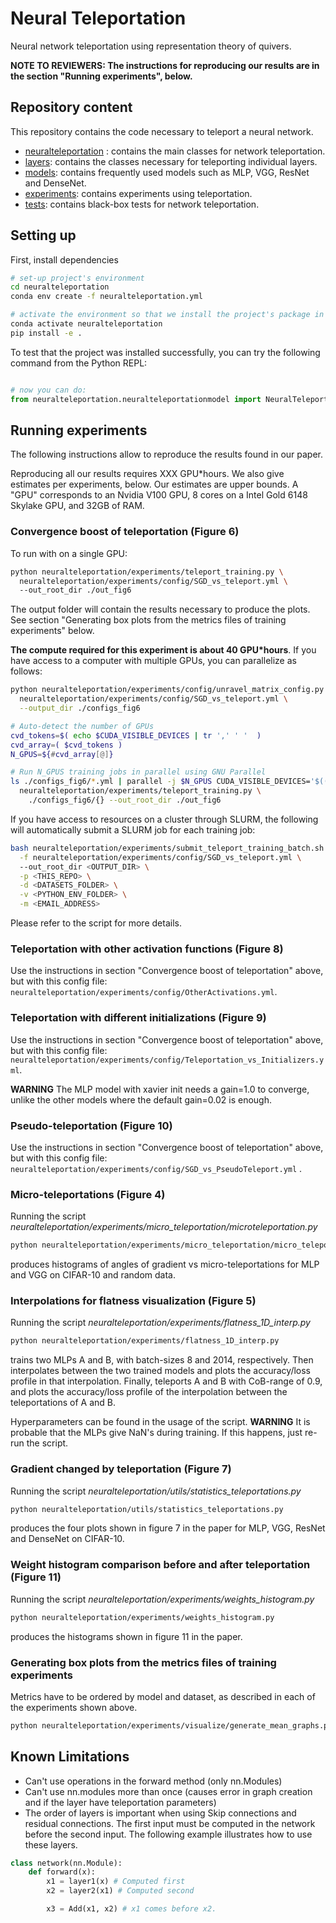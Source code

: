 # Neural Teleportation    
 
Neural network teleportation using representation theory of quivers. 

**NOTE TO REVIEWERS: The instructions for reproducing our results are in the section
"Running experiments", below.**

## Repository content

This repository contains the code necessary to teleport a neural network. 

* [neuralteleportation](neuralteleportation) : contains the main classes for network teleportation. 
* [layers](neuralteleportation/layers): contains the classes necessary for teleporting individual layers. 
* [models](neuralteleportation/models): contains frequently used models such as MLP, VGG, ResNet and DenseNet.
* [experiments](neuralteleportation/experiments): contains experiments using teleportation. 
* [tests](tests): contains black-box tests for network teleportation. 

## Setting up 
First, install dependencies   
```bash
# set-up project's environment
cd neuralteleportation
conda env create -f neuralteleportation.yml

# activate the environment so that we install the project's package in it
conda activate neuralteleportation
pip install -e .

```
To test that the project was installed successfully, you can try the following command from the Python REPL:
```python

# now you can do:
from neuralteleportation.neuralteleportationmodel import NeuralTeleportationModel   
``` 

## Running experiments

The following instructions allow to reproduce the results found in our paper.

Reproducing all our results requires XXX GPU\*hours. We also give estimates per
experiments, below. Our estimates are upper bounds. A "GPU" corresponds to an Nvidia
V100 GPU, 8 cores on a Intel Gold 6148 Skylake GPU, and 32GB of RAM.  

### Convergence boost of teleportation (Figure 6)

To run with on a single GPU:

```bash
python neuralteleportation/experiments/teleport_training.py \
  neuralteleportation/experiments/config/SGD_vs_teleport.yml \ 
  --out_root_dir ./out_fig6
```

The output folder will contain the results necessary to produce the plots. See section "Generating box plots from the metrics files of training experiments" below.

**The compute required for this experiment is about 40 GPU\*hours**. If you have access to a computer with multiple
GPUs, you can parallelize as follows:

```bash
python neuralteleportation/experiments/config/unravel_matrix_config.py \
  neuralteleportation/experiments/config/SGD_vs_teleport.yml \
  --output_dir ./configs_fig6

# Auto-detect the number of GPUs
cvd_tokens=$( echo $CUDA_VISIBLE_DEVICES | tr ',' ' '  )
cvd_array=( $cvd_tokens )
N_GPUS=${#cvd_array[@]}

# Run N_GPUS training jobs in parallel using GNU Parallel
ls ./configs_fig6/*.yml | parallel -j $N_GPUS CUDA_VISIBLE_DEVICES='$(({%} - 1))' \
  neuralteleportation/experiments/teleport_training.py \
    ./configs_fig6/{} --out_root_dir ./out_fig6
```

If you have access to resources on a cluster through SLURM, the following will
automatically submit a SLURM job for each training job:

```bash
bash neuralteleportation/experiments/submit_teleport_training_batch.sh \
  -f neuralteleportation/experiments/config/SGD_vs_teleport.yml \  
  --out_root_dir <OUTPUT_DIR> \
  -p <THIS_REPO> \
  -d <DATASETS_FOLDER> \
  -v <PYTHON_ENV_FOLDER> \
  -m <EMAIL_ADDRESS>
```

Please refer to the script for more details.

### Teleportation with other activation functions (Figure 8)

Use the instructions in section "Convergence boost of teleportation" above, but with
this config file: `neuralteleportation/experiments/config/OtherActivations.yml`. 

### Teleportation with different initializations (Figure 9)

Use the instructions in section "Convergence boost of teleportation" above, but with
this config file: `neuralteleportation/experiments/config/Teleportation_vs_Initializers.yml`. 

**WARNING** The MLP model with xavier init needs a gain=1.0 to converge, unlike the other models where the default gain=0.02 is enough.

### Pseudo-teleportation (Figure 10)

Use the instructions in section "Convergence boost of teleportation" above, but with
this config file: `neuralteleportation/experiments/config/SGD_vs_PseudoTeleport.yml` .

### Micro-teleportations (Figure 4)

Running the script *neuralteleportation/experiments/micro_teleportation/microteleportation.py*

```bash
python neuralteleportation/experiments/micro_teleportation/micro_teleportation.py
```

produces histograms of angles of gradient vs micro-teleportations for MLP and VGG on CIFAR-10 and random data.


### Interpolations for flatness visualization (Figure 5)

Running the script *neuralteleportation/experiments/flatness_1D_interp.py*

```bash
python neuralteleportation/experiments/flatness_1D_interp.py
```

trains two MLPs A and B, with batch-sizes 8 and 2014, respectively. Then interpolates between the two trained models and plots the accuracy/loss profile in that interpolation. Finally, teleports A and B with CoB-range of 0.9, and plots the accuracy/loss profile of the interpolation between the teleportations of A and B.

Hyperparameters can be found in the usage of the script. 
**WARNING** It is probable that the MLPs give NaN's during training. If this happens, just re-run the script.

### Gradient changed by teleportation (Figure 7)

Running the script *neuralteleportation/utils/statistics_teleportations.py*

```bash
python neuralteleportation/utils/statistics_teleportations.py
```

produces the four plots shown in figure 7 in the paper for MLP, VGG, ResNet and DenseNet on CIFAR-10.

### Weight histogram comparison before and after teleportation (Figure 11)

Running the script *neuralteleportation/experiments/weights_histogram.py*

```bash
python neuralteleportation/experiments/weights_histogram.py
```

produces the histograms shown in figure 11 in the paper.

### Generating box plots from the metrics files of training experiments

Metrics have to be ordered by model and dataset, as described in each of the experiments shown above.

```bash
python neuralteleportation/experiments/visualize/generate_mean_graphs.py --metrics validate_accuracy --group_by teleport optimizer --experiment_dir ../Results_NeuralTeleportation/SGDvsTeleport/Metrics/VGG_cifar10/ --boxplot --box_epochs 30 60 95 --out_dir ../Results_NeuralTeleportation/SGDvsTeleport/Plots/
```

## Known Limitations

* Can't use operations in the forward method (only nn.Modules)
* Can't use nn.modules more than once (causes error in graph creation and if the layer have teleportation parameters)
* The order of layers is important when using Skip connections and residual connections. 
The first input must be computed in the network before the second input. The following example illustrates how to use these layers.
```python
class network(nn.Module):
    def forward(x):
        x1 = layer1(x) # Computed first
        x2 = layer2(x1) # Computed second

        x3 = Add(x1, x2) # x1 comes before x2.
``` 
